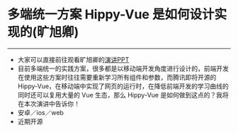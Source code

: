 # 多端统一方案 Hippy-Vue 是如何设计实现的(旷旭卿)
___
- 大家可以直接前往观看旷旭卿的[演讲PPT](https://img.w3ctech.com/Hippy-VueConf.pdf)
- 目前多端统一的实践方案，很多都是以移动端开发角度进行设计的，前端开发在使用这些方案时往往需要重新学习所有组件和参数，而腾讯即将开源的 Hippy-Vue，在移动端中实现了网页的运行时，在降低前端开发的学习曲线的同时还可以复用大量的 Vue 生态，那么 Hippy-Vue 是如何做到这点的？我将在本次演讲中告诉你！
- 安卓／ios／web
- 近期开源